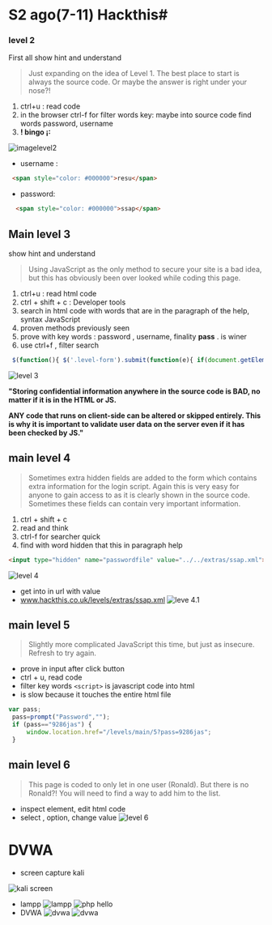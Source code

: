 # S2 ago(7-11)  Hackthis#
### level 2 ###
First all show hint and understand
>Just expanding on the idea of Level 1. The best place to start is always the source code.
 Or maybe the answer is right under your nose?!

1. ctrl+u : read code
1. in the browser ctrl-f for filter words key: maybe into source code find words password, username
1. __! bingo ¡:__  


![imagelevel2](img2.png)

* username :

``` html
 <span style="color: #000000">resu</span>
```

* password:

``` html
  <span style="color: #000000">ssap</span>
```
## Main level 3 ##

show hint and understand
> Using JavaScript as the only method to secure your site is a bad idea, but this has obviously been over looked while coding this page.

1. ctrl+u : read html code
1. ctrl + shift + c : Developer tools
1. search in html code with words that are in the paragraph of the help, syntax JavaScript
1. proven methods previously seen
1. prove with key words : password , username, finality __pass__ . is winer
1. use ctrl+f , filter search

```JavaScript
 $(function(){ $('.level-form').submit(function(e){ if(document.getElementById('user').value == 'heaven' && document.getElementById('pass').value == 'hell') { } else { e.preventDefault(); alert('Incorrect login') } })})
```
![level 3](img3.1.png)

__"Storing confidential information anywhere in the source code is BAD, no matter if it is in the HTML or JS.__

__ANY code that runs on client-side can be altered or skipped entirely. This is why it is important to validate user data on the server even if it has been checked by JS."__


## main level 4 ##
>Sometimes extra hidden fields are added to the form which contains extra information for the login script. Again this is very easy for anyone to gain access to as it is clearly shown in the source code.
Sometimes these fields can contain very important information.

1. ctrl + shift + c
1. read and think
1.  ctrl-f for searcher quick
1. find with word hidden that this in paragraph help
``` html
<input type="hidden" name="passwordfile" value="../../extras/ssap.xml">
```
![level 4](img4.png)
 * get into in url with value
 * www.hackthis.co.uk/levels/extras/ssap.xml
![leve 4.1](img4_1.png)

## main level 5 ##
> Slightly more complicated JavaScript this time, but just as insecure.
  Refresh to try again.

* prove in input after click button
* ctrl + u, read code
* filter key words `<script>` is javascript code into html
* is slow because it touches the entire html file

```JavaScript
var pass;
 pass=prompt("Password","");
 if (pass=="9286jas") {
     window.location.href="/levels/main/5?pass=9286jas";
 }
```
## main level 6 ##
>This page is coded to only let in one user (Ronald). But there is no Ronald?! You will need to find a way to add him to the list.

* inspect element, edit html code
* select , option, change value
![level 6](img6.png)

# DVWA #

* screen capture kali

![kali screen](screen_kali.png)

* lampp
![lampp](lampp.png)
![php hello](hello_php.png)
* DVWA
![dvwa](DVWA.png)
![dvwa](DVWA_1.png)
